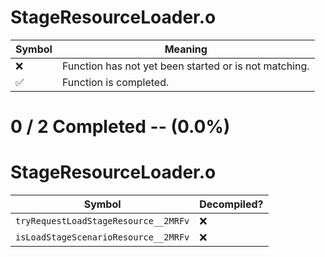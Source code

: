 # StageResourceLoader.o
| Symbol | Meaning 
| ------------- | ------------- 
| :x: | Function has not yet been started or is not matching. 
| :white_check_mark: | Function is completed. 


# 0 / 2 Completed -- (0.0%)
# StageResourceLoader.o
| Symbol | Decompiled? |
| ------------- | ------------- |
| `tryRequestLoadStageResource__2MRFv` | :x: |
| `isLoadStageScenarioResource__2MRFv` | :x: |

